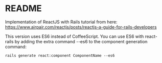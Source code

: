 # README

Implementation of ReactJS with Rails tutorial from here: https://www.airpair.com/reactjs/posts/reactjs-a-guide-for-rails-developers

This version uses ES6 instead of CoffeeScript. You can use ES6 with react-rails by adding the extra command --es6 to the component generation command:

```
rails generate react:component ComponentName --es6
```
